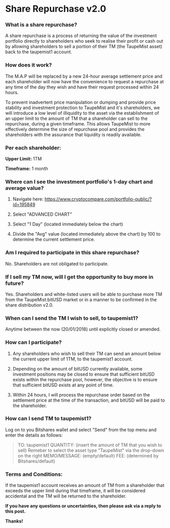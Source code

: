 # Share Repurchase v2.0

### What is a share repurchase?
A share repurchase is a process of returning the value of the investment portfolio directly to shareholders who seek to realise their profit or cash out by allowing shareholders to sell a portion of their TM (the TaupeMist asset) back to the taupemist1 account.

### How does it work?
The M.A.P will be replaced by a new 24-hour average settlement price and each shareholder will now have the convenience to request a repurchase at any time of the day they wish and have their request processed within 24 hours.

To prevent inadvertent price manipulation or dumping and provide price stability and investment protection to TaupeMist and it's shareholders, we will introduce a low level of illiquidity to the asset via the establishment of an upper limit to the amount of TM that a shareholder can sell to the repurchase, during a given timeframe. This allows TaupeMist to more effectively determine the size of repurchase pool and provides the shareholders with the assurance that liquidity is readily available.

### Per each shareholder:
**Upper Limit:** 1TM

**Timeframe:** 1 month

### Where can I see the investment portfolio's 1-day chart and average value?
1. Navigate here: https://www.cryptocompare.com/portfolio-public/?id=195849

2. Select "ADVANCED CHART"

3. Select "1 Day" (located immediately below the chart)

4. Divide the "Avg" value (located immediately above the chart) by 100 to determine the current settlement price.

### Am I required to participate in this share repurchase?
No. Shareholders are not obligated to participate.

### If I sell my TM now, will I get the opportunity to buy more in future?
Yes. Shareholders and white-listed users will be able to purchase more TM from the TaupeMist:bitUSD market or in a manner to be confirmed in the share distribution v2.0.

### When can I send the TM I wish to sell, to taupemist1?
Anytime between the now (20/01/2018) until explicitly closed or amended.

### How can I participate?
1. Any shareholders who wish to sell their TM can send an amount below the current upper limit of 1TM, to the taupemist1 account.

2. Depending on the amount of bitUSD currently available, some investment positions may be closed to ensure that sufficient bitUSD exists within the repurchase pool, however, the objective is to ensure that sufficient bitUSD exists at any point of time.

3. Within 24 hours, I will process the repurchase order based on the settlement price at the time of the transaction, and bitUSD will be paid to the shareholder.

### How can I send TM to taupemist1?
Log on to you Bitshares wallet and select "Send" from the top menu and enter the details as follows:

> TO: taupemist1
> QUANTITY: (insert the amount of TM that you wish to sell)
> Remeber to select the asset type "TaupeMist" via the drop-down on the right
> MEMO/MESSAGE: (empty/default)
> FEE: (determined by Bitshares/default)

### Terms and Conditions:
If the taupemist1 account receives an amount of TM from a shareholder that exceeds the upper limit during that timeframe, it will be considered accidental and the TM will be returned to the shareholder.

**If you have any questions or uncertainties, then please ask via a reply to this post.**

**Thanks!**
